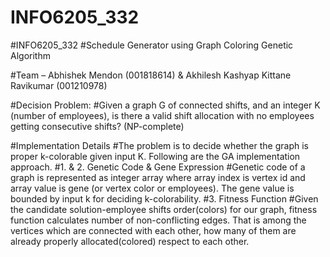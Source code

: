 # INFO6205_332
#INFO6205_332
#Schedule Generator using Graph Coloring Genetic Algorithm

#Team – Abhishek Mendon (001818614) & Akhilesh Kashyap Kittane Ravikumar (001210978)

#Decision Problem:
#Given a graph G of connected shifts, and an integer K (number of employees), is there a valid shift allocation with no employees getting consecutive shifts? (NP-complete)

#Implementation Details
#The problem is to decide whether the graph is proper k-colorable given input K. Following are the GA implementation approach.
#1. & 2. Genetic Code & Gene Expression
#Genetic code of a graph is represented as integer array where array index is vertex id and array value is gene (or vertex color or employees). The gene value is bounded by input k for deciding k-colorability.
#3. Fitness Function
#Given the candidate solution-employee shifts order(colors) for our graph, fitness function calculates number of non-conflicting edges. That is among the vertices which are connected with each other, how many of them are already properly allocated(colored) respect to each other.

